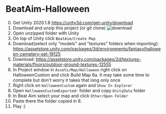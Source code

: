 # BeatAim-Halloween

0. Get Unity 2020.1.8 https://unity3d.com/get-unity/download
1. Download and unzip this project (or git clone)
![download](https://i.gyazo.com/9d16d764309a9f3a7df8df22ee16acea.png)
2. Open unzipped folder with Unity
3. On top of Unity click `BeatAim/Create Map`
4. Download(select only "models" and "textures" folders when importing): https://assetstore.unity.com/packages/3d/environments/fantasy/halloween-cemetery-set-19125
5. Download: https://assetstore.unity.com/packages/2d/textures-materials/floors/outdoor-ground-textures-12555
6. In Project window in `Assets/Map/Halloween` right click on HalloweenCustom and click Build Map
6a. It may take some time to complete but don't worry it takes that long only once
7. Right click on `HalloweenCustom` again and `Show In Explorer`
8. Open `HalloweenCustomExported~` folder and copy `UnityData` folder
9. In Beat Aim select your map and click `Other/Open Folder`
10. Paste there the folder copied in 8.
11. Play :)
